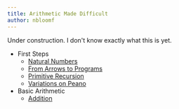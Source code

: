 ```yaml
---
title: Arithmetic Made Difficult
author: nbloomf
---
```


Under construction. I don't know exactly what this is yet.

* First Steps
    * [Natural Numbers](/posts/2014-05-01-natural-numbers.html)
    * [From Arrows to Programs](/posts/2014-05-07-from-arrows-to-programs.html)
    * [Primitive Recursion](/posts/2014-05-14-primitive-recursion.html)
    * [Variations on Peano](/posts/2014-05-21-variations-on-peano.html)
* Basic Arithmetic
    * [Addition](/posts/2014-06-01-addition.html)
